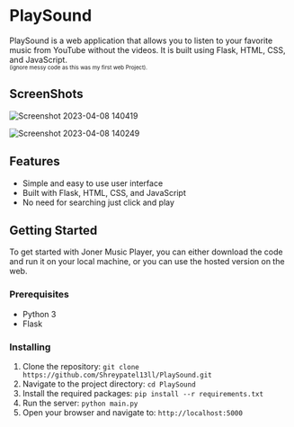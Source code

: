 # PlaySound

PlaySound is a web application that allows you to listen to your favorite music from YouTube without the videos. It is built using Flask, HTML, CSS, and JavaScript.<br />
<sub><sup>(ignore messy code as this was my first web Project).</sup></sub>

## ScreenShots
![Screenshot 2023-04-08 140419](https://user-images.githubusercontent.com/68627196/230712183-50cf8093-62da-4cac-b011-43e7fe7e35a2.png)


![Screenshot 2023-04-08 140249](https://user-images.githubusercontent.com/68627196/230712186-2c6105bf-7678-472b-96dc-5de1c096b8c4.png)


## Features
                          
- Simple and easy to use user interface
- Built with Flask, HTML, CSS, and JavaScript
- No need for searching just click and play

## Getting Started

To get started with Joner Music Player, you can either download the code and run it on your local machine, or you can use the hosted version on the web.

### Prerequisites

- Python 3
- Flask

### Installing

1. Clone the repository: `git clone https://github.com/Shreypatel13ll/PlaySound.git`
2. Navigate to the project directory: `cd PlaySound`
3. Install the required packages: `pip install --r requirements.txt`
4. Run the server: `python main.py`
5. Open your browser and navigate to: `http://localhost:5000`
